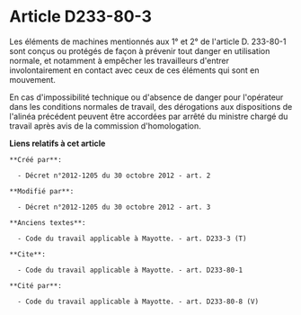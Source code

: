 # Article D233-80-3

Les éléments de machines mentionnés aux 1° et 2° de l'article D. 233-80-1 sont conçus ou protégés de façon à prévenir tout
danger en utilisation normale, et notamment à empêcher les travailleurs d'entrer involontairement en contact avec ceux de ces
éléments qui sont en mouvement. 

En cas d'impossibilité technique ou d'absence de danger pour l'opérateur dans les conditions normales de travail, des
dérogations aux dispositions de l'alinéa précédent peuvent être accordées par arrêté du ministre chargé du travail après avis
de la commission d'homologation.

**Liens relatifs à cet article**

	**Créé par**:

	  - Décret n°2012-1205 du 30 octobre 2012 - art. 2

	**Modifié par**:

	  - Décret n°2012-1205 du 30 octobre 2012 - art. 3

	**Anciens textes**:

	  - Code du travail applicable à Mayotte. - art. D233-3 (T)

	**Cite**:

	  - Code du travail applicable à Mayotte. - art. D233-80-1

	**Cité par**:

	  - Code du travail applicable à Mayotte. - art. D233-80-8 (V)
